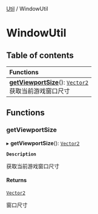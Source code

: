[Util](Util.Util.md) / WindowUtil

# WindowUtil <Badge type="tip" text="Namespace" /> <Score text="WindowUtil" />

## Table of contents

| Functions |
| :-----|
| **[getViewportSize](Util.WindowUtil.md#getviewportsize)**(): [`Vector2`](../classes/Type.Vector2.md) <br> 获取当前游戏窗口尺寸|

## Functions

### getViewportSize <Score text="getViewportSize" /> 

▸ **getViewportSize**(): [`Vector2`](../classes/Type.Vector2.md) <Badge type="tip" text="other" />

**`Description`**

获取当前游戏窗口尺寸


#### Returns

[`Vector2`](../classes/Type.Vector2.md)

窗口尺寸
